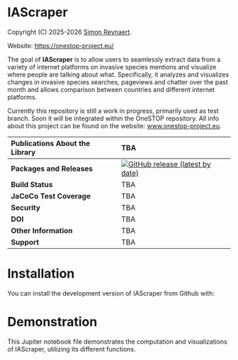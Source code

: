 # IAScraper

Copyright (C) 2025-2026 [Simon Reynaert](https://scholar.google.be/citations?user=yIVCDfoAAAAJ&hl=en).

Website: https://onestop-project.eu/

The goal of **IAScraper** is to allow users to seamlessly extract data from a variety of internet platforms on invasive species mentions and visualize where people are talking about what. Specifically, it analyzes and visualizes changes in invasive species searches, pageviews and chatter over the past month and allows comparison between countries and different internet platforms. 

Currently this repository is still a work in progress, primarily used as test branch. Soon it will be integrated within the OneSTOP repository. All info about this project can be found on the website: www.onestop-project.eu. 

| __Publications About the Library__ | TBA |
| :--- | :--- |
| __Packages and Releases__ |  [![GitHub release (latest by date)](https://img.shields.io/github/v/release/Simon-Reynaert/IAScraper?logo=GitHub)](https://github.com/Simon-Reynaert/IAScraper/releases) |
| __Build Status__ | TBA |
| __JaCoCo Test Coverage__ | TBA |
| __Security__ | TBA |
| __DOI__ | TBA |
| __Other Information__ | TBA |
| __Support__ | TBA |

# Installation
You can install the development version of IAScraper from Github with:

# Demonstration
This Jupiter notebook file demonstrates the computation and visualizations of IAScraper, utilizing its different functions. 
